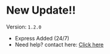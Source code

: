 # New Update!! 
Version: `1.2.0`

- Express Added (24/7)
- Need help? contact here: [Click here](https://discord.gg/KPpHdPuWsY)